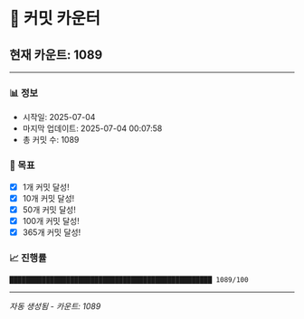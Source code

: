 # 🔢 커밋 카운터

## 현재 카운트: 1089

---

### 📊 정보
- 시작일: 2025-07-04
- 마지막 업데이트: 2025-07-04 00:07:58
- 총 커밋 수: 1089

### 🎯 목표
- [x] 1개 커밋 달성!
- [x] 10개 커밋 달성!
- [x] 50개 커밋 달성!
- [x] 100개 커밋 달성!
- [x] 365개 커밋 달성!

### 📈 진행률
```
██████████████████████████████████████████████████ 1089/100
```

---
*자동 생성됨 - 카운트: 1089*
